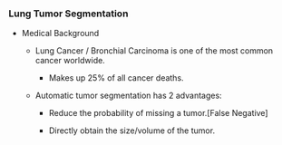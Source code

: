 ### Lung Tumor Segmentation

- Medical Background

    - Lung Cancer / Bronchial Carcinoma is one of the most common cancer worldwide.

        - Makes up 25% of all cancer deaths.

    - Automatic tumor segmentation has 2 advantages:

        - Reduce the probability of missing a tumor.[False Negative]

        - Directly obtain the size/volume of the tumor.